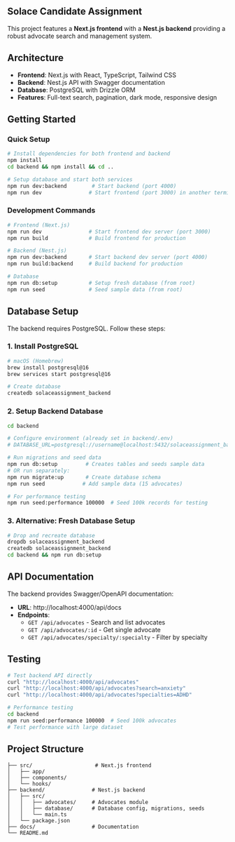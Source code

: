 ## Solace Candidate Assignment

This project features a **Next.js frontend** with a **Nest.js backend** providing a robust advocate search and management system.

## Architecture

- **Frontend**: Next.js with React, TypeScript, Tailwind CSS
- **Backend**: Nest.js API with Swagger documentation
- **Database**: PostgreSQL with Drizzle ORM
- **Features**: Full-text search, pagination, dark mode, responsive design

## Getting Started

### Quick Setup

```bash
# Install dependencies for both frontend and backend
npm install
cd backend && npm install && cd ..

# Setup database and start both services
npm run dev:backend        # Start backend (port 4000)
npm run dev               # Start frontend (port 3000) in another terminal
```

### Development Commands

```bash
# Frontend (Next.js)
npm run dev               # Start frontend dev server (port 3000)
npm run build             # Build frontend for production

# Backend (Nest.js)
npm run dev:backend       # Start backend dev server (port 4000)
npm run build:backend     # Build backend for production

# Database
npm run db:setup          # Setup fresh database (from root)
npm run seed              # Seed sample data (from root)
```

## Database Setup

The backend requires PostgreSQL. Follow these steps:

### 1. Install PostgreSQL
```bash
# macOS (Homebrew)
brew install postgresql@16
brew services start postgresql@16

# Create database
createdb solaceassignment_backend
```

### 2. Setup Backend Database
```bash
cd backend

# Configure environment (already set in backend/.env)
# DATABASE_URL=postgresql://username@localhost:5432/solaceassignment_backend

# Run migrations and seed data
npm run db:setup         # Creates tables and seeds sample data
# OR run separately:
npm run migrate:up       # Create database schema
npm run seed            # Add sample data (15 advocates)

# For performance testing
npm run seed:performance 100000  # Seed 100k records for testing
```

### 3. Alternative: Fresh Database Setup
```bash
# Drop and recreate database
dropdb solaceassignment_backend
createdb solaceassignment_backend
cd backend && npm run db:setup
```

## API Documentation

The backend provides Swagger/OpenAPI documentation:
- **URL**: http://localhost:4000/api/docs
- **Endpoints**: 
  - `GET /api/advocates` - Search and list advocates
  - `GET /api/advocates/:id` - Get single advocate
  - `GET /api/advocates/specialty/:specialty` - Filter by specialty

## Testing

```bash
# Test backend API directly
curl "http://localhost:4000/api/advocates"
curl "http://localhost:4000/api/advocates?search=anxiety"
curl "http://localhost:4000/api/advocates?specialties=ADHD"

# Performance testing
cd backend
npm run seed:performance 100000  # Seed 100k advocates
# Test performance with large dataset
```

## Project Structure

```
├── src/                    # Next.js frontend
│   ├── app/
│   ├── components/
│   └── hooks/
├── backend/               # Nest.js backend
│   ├── src/
│   │   ├── advocates/     # Advocates module
│   │   ├── database/      # Database config, migrations, seeds
│   │   └── main.ts
│   └── package.json
├── docs/                  # Documentation
└── README.md
```
